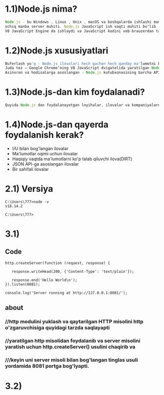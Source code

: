 # 1.1)Node.js nima?
```Node.js
Node.js - bu Windows , Linux , Unix , macOS va boshqalarda ishlashi mumkin bo'lgan o'zaro platforma ,
ochiq manba server muhiti. Node.js JavaScript ish vaqti muhiti boʻlib ,
V8 JavaScript Engine da ishlaydi va JavaScript kodini veb-brauzerdan tashqarida bajaradi .
```

# 1.2)Node.js xususiyatlari
```Node.js
Buferlash yo'q - Node.js ilovalari hech qachon hech qanday ma'lumotni bufer
Juda tez – Google Chrome’ning V8 JavaScript dvigatelida yaratilgan Node.js kutubxonasi kodni bajarishda juda tezdir.lamaydi. Ushbu ilovalar shunchaki ma'lumotlarni qismlarga bo'lib chiqaradi.
Asinxron va hodisalarga asoslangan - Node.js kutubxonasining barcha API'lari asinxron, ya'ni bloklanmaydi. Bu aslida Node.js-ga asoslangan server hech qachon API ma'lumotlarini qaytarishini kutmasligini anglatadi. Server qo‘ng‘iroq qilgandan so‘ng keyingi APIga o‘tadi va Events of Node.js bildirishnoma mexanizmi serverga avvalgi API chaqiruvidan javob olishga yordam beradi.
```

# 1.3)Node.js-dan kim foydalanadi?
```Node.js
Quyida Node.js dan foydalanayotgan loyihalar, ilovalar va kompaniyalarning toʻliq roʻyxatini oʻz ichiga olgan github wiki-dagi havola. Ushbu ro'yxatga eBay, General Electric, GoDaddy, Microsoft, PayPal, Uber, Wikipins, Yahoo! va Yammer kiradi.
```

# 1.4)Node.js-dan qayerda foydalanish kerak?
* I/U bilan bog'langan ilovalar
* Ma'lumotlar oqimi uchun ilovalar
* Haqiqiy vaqtda ma'lumotlarni ko'p talab qiluvchi ilova(DIRT)
* JSON API-ga asoslangan ilovalar
* Bir sahifali ilovalar


# 2.1) Versiya
```
C:\Users\777>node -v
v18.14.2

C:\Users\777>
```


# 3.1)
##  Code
```
http.createServer(function (request, response) {

   response.writeHead(200, {'Content-Type': 'text/plain'});
   
   response.end('Hello World\n');
}).listen(8081);

console.log('Server running at http://127.0.0.1:8081/');

 ```
## about
### //http modulini yuklash va qaytarilgan HTTP misolini http o'zgaruvchisiga quyidagi tarzda saqlayapti
### //yaratilgan http misolidan foydalanib va server misolini yaratish uchun http.createServer() usulini chaqirib va
### ///keyin uni server misoli bilan bog'langan tinglas usuli yordamida 8081 portga bog'lyapti.

# 3.2)

















<!-- ![alt text](https://encrypted-tbn0.gstatic.com/images?q=tbn:ANd9GcQtKOdbHk7qew2XJ3JVHdJZjCUnjGJ6nHGHNMu9i3d4&s) -->